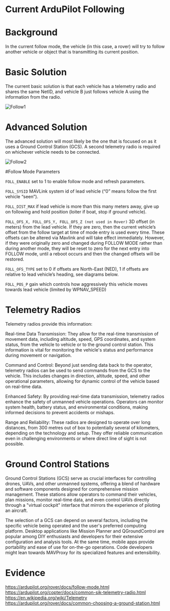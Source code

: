 # Current ArduPilot Following 

# Background

In the current follow mode, the vehicle (in this case, a rover) will try to follow another vehicle or object that is transmitting its current position. 

# Basic Solution

The current basic solution is that each vehicle has a telemetry radio and shares the same NetID, and vehicle B just follows vehicle A using the information from the radio.

![Follow1](https://github.com/altmattr/2024-honours/assets/80295061/4e8a072f-9c24-41c1-8a23-c145e24b27a2)

# Advanced Solution

The advanced solution will most likely be the one that is focused on as it uses a Ground Control Station (GCS). A second telemetry radio is required on whichever vehicle needs to be connected.

![Follow2](https://github.com/altmattr/2024-honours/assets/80295061/955f3978-be3c-47d7-b205-6b4c8f743ce8)

#Follow Mode Parameters

`FOLL_ENABLE` set to 1 to enable follow mode and refresh parameters.

`FOLL_SYSID` MAVLink system id of lead vehicle (“0” means follow the first vehicle “seen”).

`FOLL_DIST_MAX` if lead vehicle is more than this many meters away, give up on following and hold position (loiter if boat, stop if ground vehicle).

`FOLL_OFS_X, FOLL_OFS_Y, FOLL_OFS_Z (not used in Rover)` 3D offset (in meters) from the lead vehicle. If they are zero, then the current vehicle’s offset from the follow target at time of mode entry is used every time. These offsets can be altered via Mavlink and will take effect immediately. However, if they were originally zero and changed during FOLLOW MODE rather than during another mode, they will be reset to zero for the next entry into FOLLOW mode, until a reboot occurs and then the changed offsets will be restored.

`FOLL_OFS_TYPE` set to 0 if offsets are North-East (NED), 1 if offsets are relative to lead vehicle’s heading, see diagrams below.

`FOLL_POS_P` gain which controls how aggressively this vehicle moves towards lead vehicle (limited by WPNAV_SPEED)

# Telemetry Radios 

Telemetry radios provide this information:

Real-time Data Transmission: They allow for the real-time transmission of movement data, including altitude, speed, GPS coordinates, and system status, from the vehicle to vehicle or to the ground control station. This information is vital for monitoring the vehicle's status and performance during movement or navigation.

Command and Control: Beyond just sending data back to the operator, telemetry radios can be used to send commands from the GCS to the vehicle. This includes changes in direction, altitude, speed, and other operational parameters, allowing for dynamic control of the vehicle based on real-time data.

Enhanced Safety: By providing real-time data transmission, telemetry radios enhance the safety of unmanned vehicle operations. Operators can monitor system health, battery status, and environmental conditions, making informed decisions to prevent accidents or mishaps.

Range and Reliability: These radios are designed to operate over long distances, from 300 metres out of box to potentially several of kilometers, depending on the technology and setup. They offer reliable communication even in challenging environments or where direct line of sight is not possible.

# Ground Control Stations

Ground Control Stations (GCS) serve as crucial interfaces for controlling drones, UAVs, and other unmanned systems, offering a blend of hardware and software components designed for comprehensive mission management. These stations allow operators to command their vehicles, plan missions, monitor real-time data, and even control UAVs directly through a "virtual cockpit" interface that mirrors the experience of piloting an aircraft.

The selection of a GCS can depend on several factors, including the specific vehicle being operated and the user's preferred computing platform. Desktop applications like Mission Planner and QGroundControl are popular among DIY enthusiasts and developers for their extensive configuration and analysis tools. At the same time, mobile apps provide portability and ease of use for on-the-go operations. Code developers might lean towards MAVProxy for its specialized features and extensibility.

# Evidence 

https://ardupilot.org/rover/docs/follow-mode.html
https://ardupilot.org/copter/docs/common-sik-telemetry-radio.html
https://en.wikipedia.org/wiki/Telemetry
https://ardupilot.org/rover/docs/common-choosing-a-ground-station.html
